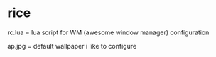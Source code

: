# rice
rc.lua = lua script for WM (awesome window manager) configuration

ap.jpg = default wallpaper i like to configure
